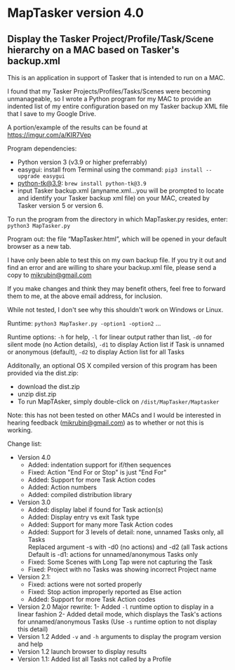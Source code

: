 # MapTasker version 4.0
## Display the Tasker Project/Profile/Task/Scene hierarchy on a MAC based on Tasker's backup.xml

This is an application in support of Tasker that is intended to run on a MAC.
 
I found that my Tasker Projects/Profiles/Tasks/Scenes were becoming unmanageable, so I wrote a Python program for my MAC to provide an indented list of my entire configuration based on my Tasker backup XML file that I save to my Google Drive.
 
A portion/example of the results can be found at https://imgur.com/a/KIR7Vep
 
Program dependencies:
-	Python version 3 (v3.9 or higher preferrably)
-	easygui: 
  install from Terminal using the command: `pip3 install --upgrade easygui`
-	python-tk@3.9: `brew install python-tk@3.9`
-	input Tasker backup.xml (anyname.xml…you will be prompted to locate and identify your Tasker backup xml file) on your MAC, created by Tasker version 5 or version 6. 

To run the program from the directory in which MapTasker.py resides, enter: `python3 MapTasker.py`
 
Program out: the file “MapTasker.html”, which will be opened in your default browser as a new tab.  
 
I have only been able to test this on my own backup file. If you try it out and find an error and are willing to share your backup.xml file, please send a copy to mikrubin@gmail.com 
 
If you make changes and think they may benefit others, feel free to forward them to me, at the above email address, for inclusion.
 
While not tested, I don't see why this shouldn't work on Windows or Linux.
 
Runtime: `python3 MapTasker.py -option1 -option2` ...
 
Runtime options: `-h` for help, `-l` for linear output rather than list, `-d0` for silent mode (no Action details), `-d1` to display Action list if Task is unnamed or anonymous (default), `-d2` to display Action list for all Tasks
 
Additonally, an optional OS X compiled version of this program has been provided via the dist.zip:
- download the dist.zip
- unzip dist.zip
- To run MapTAsker, simply double-click on `/dist/MapTasker/Maptasker`
 
Note: this has not been tested on other MACs and I would be interested in hearing feedback (mikrubin@gmail.com) as to whether or not this is working. 
 
  
Change list:
- Version 4.0
    - Added: indentation support for if/then sequences                                     
    - Fixed: Action "End For or Stop" is just "End For"                                    
    - Added: Support for more Task Action codes                                            
    - Added: Action numbers
    - Added: compiled distribution library                                                                
- Version 3.0 
    - Added: display label if found for Task action(s)                                     
    - Added: Display entry vs exit Task type                                               
    - Added: Support for many more Task Action codes                                                                                          
    - Added: Support for 3 levels of detail: none, unnamed Tasks only, all Tasks           
             Replaced argument -s with -d0 (no actions) and -d2 (all Task actions          
             Default is -d1: actions for unnamed/anonymous Tasks only                      
    - Fixed: Some Scenes with Long Tap were not capturing the Task                         
    - Fixed: Project with no Tasks was showing incorrect Project name                      
- Version 2.1:
    - Fixed: actions were not sorted properly
    - Fixed: Stop action improperly reported as Else action
    - Added: Support for more Task Action codes
- Version 2.0 Major rewrite:
    1- Added `-l` runtime option to display in a linear fashion
    2- Added detail mode, which displays the Task's actions for unnamed/anonymous Tasks
       (Use `-s` runtime option to not display this detail)
-	Version 1.2 Added `-v` and `-h` arguments to display the program version and help                  
-	Version 1.2 launch browser to display results                                                    
-	Version 1.1: Added list all Tasks not called by a Profile
